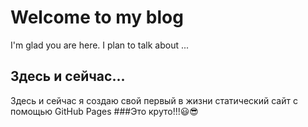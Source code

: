 # Welcome to my blog

I'm glad you are here. I plan to talk about ...
## Здесь и сейчас...
Здесь и сейчас я создаю свой первый в жизни статический сайт с помощью GitHub Pages
###Это круто!!!:smiley::sunglasses:
